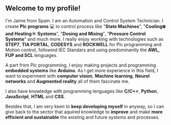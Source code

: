 ## Welcome to my profile!

I'm Jaime from Spain. I am an Automation and Control System Technician. I create **Plc programs** 💻 to control process like "**State Machines**", "**Cooling❄️ and Heating☀️ Systems**", "**Dosing and Mixing**", "**Pressure Control Systems**" and much more. I really enjoy working with technologies such as **STEP7**, **TIA PORTAL**, **CODESYS** and **ROCKWELL** for Plc programming and Motion control, followind IEC Standars and using predominantly the **AWL, FUP and SCL** lenguages.

A part from Plc programming, I enjoy making projects and programming **embedded systems** like **Arduino**. As I get more experience in this field, I want to experiment with **computer vision**, **Machine learning**, **Neurol networks** and **Augmented reality** all of them fascinate me.

I also have knowledge with programming lenguages like **C/C++**, **Python**, **JavaScript**, **HTML** and **CSS**.

Besides that, I am very keen to **keep developing myself** in anyway, so I can give back to the sector that aquired knowledge to **improve** and make **more efficient and sustainable** the existing and future systems and processes. 

